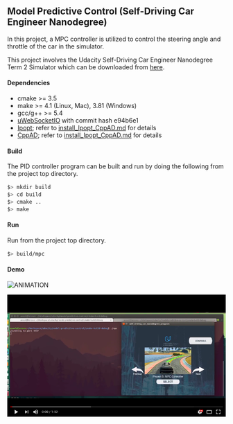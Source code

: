 ## Model Predictive Control (Self-Driving Car Engineer Nanodegree)

In this project, a MPC controller is utilized to control the steering angle and throttle of the car in the simulator.

This project involves the Udacity Self-Driving Car Engineer Nanodegree Term 2 Simulator which can be downloaded from [here](https://github.com/udacity/self-driving-car-sim/releases).


#### Dependencies

* cmake >= 3.5
* make >= 4.1 (Linux, Mac), 3.81 (Windows)
* gcc/g++ >= 5.4
* [uWebSocketIO](https://github.com/uWebSockets/uWebSockets) with commit hash e94b6e1
* [Ipopt](https://www.coin-or.org/download/source/Ipopt/); refer to [install_Ipopt_CppAD.md](https://github.com/udacity/CarND-MPC-Project/blob/master/install_Ipopt_CppAD.md) for details
* [CppAD](https://www.coin-or.org/CppAD/); refer to [install_Ipopt_CppAD.md](https://github.com/udacity/CarND-MPC-Project/blob/master/install_Ipopt_CppAD.md) for details


#### Build
The PID controller program can be built and run by doing the following from the project top directory.

```bash
$> mkdir build
$> cd build
$> cmake ..
$> make
```


#### Run
Run from the project top directory.
```bash
$> build/mpc
```


#### Demo
![ANIMATION](readme_images/simulator-demo.gif)

[![LINK TO YOUTUBE](readme_images/video.png)](https://youtu.be/abXEty-EF6U)





